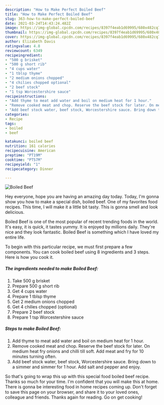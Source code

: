 ```yaml
---
description: "How to Make Perfect Boiled Beef"
title: "How to Make Perfect Boiled Beef"
slug: 363-how-to-make-perfect-boiled-beef
date: 2021-03-24T14:43:24.482Z
image: https://img-global.cpcdn.com/recipes/8397f4eab1d69995/680x482cq70/boiled-beef-recipe-main-photo.jpg
thumbnail: https://img-global.cpcdn.com/recipes/8397f4eab1d69995/680x482cq70/boiled-beef-recipe-main-photo.jpg
cover: https://img-global.cpcdn.com/recipes/8397f4eab1d69995/680x482cq70/boiled-beef-recipe-main-photo.jpg
author: Elizabeth Davis
ratingvalue: 4.8
reviewcount: 6349
recipeingredient:
- "500 g brisket"
- "500 g short rib"
- "4 cups water"
- "1 tblsp thyme"
- "2 medium onions chopped"
- "4 chilies chopped optional"
- "2 beef stock"
- "1 tsp Worcestershire sauce"
recipeinstructions:
- "Add thyme to meat add water and boil on medium heat for 1 hour."
- "Remove cooked meat and chop. Reserve the beef stock for later. On medium heat fry onions and chilli till soft. Add meat and fry for 10 minutes turning often."
- "Add beef stock water, beef stock, Worcestershire sauce. Bring down to a simmer and simmer for 1 hour. Add salt and pepper and enjoy."
categories:
- Recipe
tags:
- boiled
- beef

katakunci: boiled beef 
nutrition: 161 calories
recipecuisine: American
preptime: "PT19M"
cooktime: "PT57M"
recipeyield: "1"
recipecategory: Dinner

---
```



![Boiled Beef](https://img-global.cpcdn.com/recipes/8397f4eab1d69995/680x482cq70/boiled-beef-recipe-main-photo.jpg)

Hey everyone, hope you are having an amazing day today. Today, I'm gonna show you how to make a special dish, boiled beef. One of my favorites food recipes. This time, I will make it a little bit tasty. This is gonna smell and look delicious.



Boiled Beef is one of the most popular of recent trending foods in the world. It's easy, it is quick, it tastes yummy. It is enjoyed by millions daily. They're nice and they look fantastic. Boiled Beef is something which I have loved my entire life.


To begin with this particular recipe, we must first prepare a few components. You can cook boiled beef using 8 ingredients and 3 steps. Here is how you cook it.

<!--inarticleads1-->

##### The ingredients needed to make Boiled Beef:

1. Take 500 g brisket
1. Prepare 500 g short rib
1. Get 4 cups water
1. Prepare 1 tblsp thyme
1. Get 2 medium onions chopped
1. Get 4 chilies chopped (optional)
1. Prepare 2 beef stock
1. Prepare 1 tsp Worcestershire sauce




<!--inarticleads2-->

##### Steps to make Boiled Beef:

1. Add thyme to meat add water and boil on medium heat for 1 hour.
1. Remove cooked meat and chop. Reserve the beef stock for later. On medium heat fry onions and chilli till soft. Add meat and fry for 10 minutes turning often.
1. Add beef stock water, beef stock, Worcestershire sauce. Bring down to a simmer and simmer for 1 hour. Add salt and pepper and enjoy.




So that's going to wrap this up with this special food boiled beef recipe. Thanks so much for your time. I'm confident that you will make this at home. There is gonna be interesting food in home recipes coming up. Don't forget to save this page on your browser, and share it to your loved ones, colleague and friends. Thanks again for reading. Go on get cooking!
